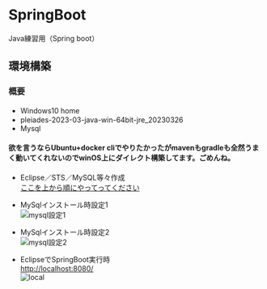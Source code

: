 # SpringBoot
Java練習用（Spring boot）

## 環境構築
### 概要
- Windows10 home　
- pleiades-2023-03-java-win-64bit-jre_20230326
- Mysql
#### 欲を言うならUbuntu+docker cliでやりたかったがmavenもgradleも全然うまく動いてくれないのでwinOS上にダイレクト構築してます。ごめんね。

- Eclipse／STS／MySQL等々作成  
[ここを上から順にやってってください](https://medium-company.com/spring-boot%E7%92%B0%E5%A2%83%E6%A7%8B%E7%AF%89/)  

- MySqlインストール時設定1  
![mysql設定1](img/newPJ_init,"")

- MySqlインストール時設定2  
![mysql設定2](img/newPJ_init02.png,"")


- EclipseでSpringBoot実行時  
[http://localhost:8080/](http://localhost:8080/)  
![local](img/hello.png,"")
